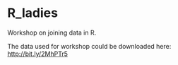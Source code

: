 # R_ladies
Workshop on joining data in R.

The data used for workshop could be downloaded here: http://bit.ly/2MhPTr5
